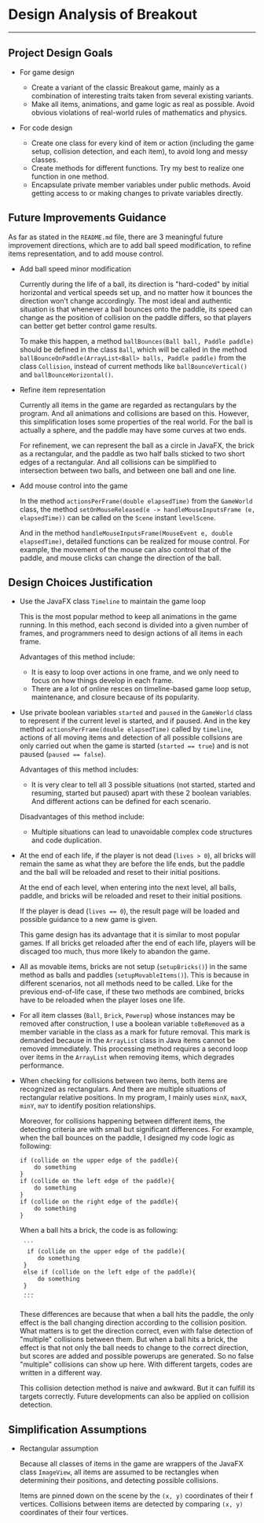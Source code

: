 # Design Analysis of Breakout
----------
## Project Design Goals

 - For game design

	 - Create a variant of the classic Breakout game, mainly as a
	   combination of interesting traits taken from several existing
	   variants. 
	 - Make all items, animations, and game logic as real as possible. Avoid obvious violations of real-world rules of mathematics and physics.

 - For code design

	 - Create one class for every kind of item or action (including the game setup, collision detection, and each item), to avoid long and messy classes.
	 - Create methods for different functions. Try my best to realize one function in one method.
	 - Encapsulate private member variables under public methods. Avoid getting access to or making changes to private variables directly.

## Future Improvements Guidance

As far as stated in the `README.md` file, there are 3 meaningful future improvement directions, which are to add ball speed modification,  to refine items representation, and to add mouse control.

 - Add ball speed minor modification
 
   Currently during the life of a ball, its direction is "hard-coded" by initial horizontal and vertical speeds set up, and no matter how it bounces the direction won't change accordingly. The most ideal and authentic situation is that whenever a ball bounces onto the paddle, its speed can change as the position of collision on the paddle differs, so that players can better get better control game results.

   To make this happen, a method `ballBounces(Ball ball, Paddle paddle)` should be defined in the class `Ball`, which will be called in the method `ballBounceOnPaddle(ArrayList<Ball> balls, Paddle paddle)` from the class `Collision`, instead of current methods like `ballBounceVertical()` and `ballBounceHorizontal()`.
    
 - Refine item representation
 
   Currently all items in the game are regarded as rectangulars by the program. And all animations and collisions are based on this. However, this simplification loses some properties of the real world. For the ball is actually a sphere, and the paddle may have some curves at two ends. 
	 
   For refinement, we can represent the ball as a circle in JavaFX, the brick as a rectangular, and the paddle as two half balls sticked to two short edges of a rectangular. And all collisions can be simplified to intersection between two balls, and between one ball and one line. 
 
 - Add mouse control into the game
	
   In the method `actionsPerFrame(double elapsedTime)` from the `GameWorld` class, the method `setOnMouseReleased(e -> handleMouseInputsFrame (e, elapsedTime))` can be called on the `Scene` instant `levelScene`. 

   And in the method `handleMouseInputsFrame(MouseEvent e, double elapsedTime)`, detailed functions can be realized for mouse control. For example, the movement of the mouse can also control that of the paddle, and mouse clicks can change the direction of the ball.
	

## Design Choices Justification

 - Use the JavaFX class `Timeline` to maintain the game loop
	
   This is the most popular method to keep all animations in the game running. In this method, each second is divided into a given number of frames, and programmers need to design actions of all items in each frame. 

   Advantages of this method include:

	 - It is easy to loop over actions in one frame, and we only need to focus on how things develop in each frame.
	 - There are a lot of online resces on timeline-based game loop setup, maintenance, and closure because of its popularity. 

 - Use private boolean variables `started` and `paused` in the `GameWorld` class to represent if the current level is started, and if paused. And in the key method `actionsPerFrame(double elapsedTime)` called by `timeline`, actions of all moving items and detection of all possible collsions are only carried out when the game is started (`started == true`) and is not paused (`paused == false`). 
 
   Advantages of this method includes:

	 - It is very clear to tell all 3 possible situations (not started, started and resuming, started but paused) apart with these 2 boolean variables. And different actions can be defined for each scenario.

   Disadvantages of this method include:

	 - Multiple situations can lead to unavoidable complex code structures and code duplication. 

 - At the end of each life, if the player is not dead (`lives > 0`), all bricks will remain the same as what they are before the life ends, but the paddle and the ball will be reloaded and reset to their initial positions. 
	 
   At the end of each level, when entering into the next level, all balls, paddle, and bricks will be reloaded and reset to their initial positions.

   If the player is dead (`lives == 0`), the result page will be loaded and possible guidance to a new game is given.
	
   This game design has its advantage that it is similar to most popular games. If all bricks get reloaded after the end of each life, players will be discaged too much, thus more likely to abandon the game.

 - All as movable items, bricks are not setup (`setupBricks()`) in the same method as balls and paddles (`setupMovableItems()`). This is because in different scenarios, not all methods need to be called. Like for the previous end-of-life case, if these two methods are combined, bricks have to be reloaded when the player loses one life.

 - For all item classes (`Ball`, `Brick`, `Powerup`) whose instances may be removed after construction, I use a boolean variable `toBeRemoved` as a member variable in the class as a mark for future removal. This mark is demanded because in the `ArrayList` class in Java items cannot be removed immediately. This processing method requires a second loop over items in the `ArrayList` when removing items, which degrades performance.

 - When checking for collisions between two items, both items are recognized as rectangulars. And there are multiple situations of rectangular relative positions. In my program, I mainly uses `minX`, `maxX`, `minY`, `maY` to identify position relationships. 
 
 	Moreover, for collisions happening between different items, the detecting criteria are with small but significant differences. For example, when the ball bounces on the paddle, I designed my code logic as following:

	```
	if (collide on the upper edge of the paddle){
		do something
	}
	if (collide on the left edge of the paddle){
		do something
	}
	if (collide on the right edge of the paddle){
		do something
	}
	```
   When a ball hits a brick, the code is as following:

	 	```
		 if (collide on the upper edge of the paddle){
			do something
		}
		else if (collide on the left edge of the paddle){
			do something
		}
		...
	 	```
	These differences are because that when a ball hits the paddle, the only effect is the ball changing direction according to the collision position. What matters is to get the direction correct, even with false detection of "multiple" collisions between them. But when a ball hits a brick, the effect is that not only the ball needs to change to the correct direction, but scores are added and possible powerups are generated. So no false "multiple" collisions can show up here. With different targets, codes are written in a different way.

 	This collision detection method is naive and awkward. But it can fulfill its targets correctly. Future developments can also be applied on collision detection.

## Simplification Assumptions

 - Rectangular assumption
 
 	Because all classes of items in the game are wrappers of the JavaFX class `ImageView`, all items are assumed to be rectangles when determining their positions, and detecting possible collisions. 
 
 	Items are pinned down on the scene by the `(x, y)` coordinates of their f vertices. Collisions between items are detected by comparing `(x, y)` coordinates of their four vertices. 
